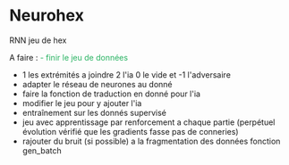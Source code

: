 # Neurohex
RNN jeu de hex

A faire : 
<span style="color: #26B260"> - finir le jeu de données </span>
- 1 les extrémités a joindre 2 l'ia 0 le vide et -1 l'adversaire
- adapter le réseau de neurones au donné
- faire la fonction de traduction en donné pour l'ia
- modifier le jeu pour y ajouter l'ia
- entraînement sur les donnés supervisé
- jeu avec apprentissage par renforcement a chaque partie (perpétuel évolution vérifié que les gradients fasse pas de conneries)
- rajouter du bruit (si possible) a la fragmentation des données fonction gen_batch
